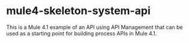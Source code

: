 # mule4-skeleton-system-api
This is a Mule 4.1 example of an API using API Management that can be used as a starting point for building process APIs in Mule 4.1.
